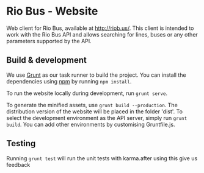 # Rio Bus - Website

Web client for Rio Bus, available at http://riob.us/. This client is intended to
work with the Rio Bus API and allows searching for lines, buses or any other
parameters supported by the API.


## Build & development

We use [Grunt](http://gruntjs.com) as our task runner to build the project. You
can install the dependencies using [npm](http://npmjs.com) by running `npm install`.

To run the website locally during development, run `grunt serve`.

To generate the minified assets, use `grunt build --production`. The distribution
version of the website will be placed in the folder 'dist'. To select the
development environment as the API server, simply run `grunt build`. You can add
other environments by customising Gruntfile.js.


## Testing

Running `grunt test` will run the unit tests with karma.after using this give us feedback 
